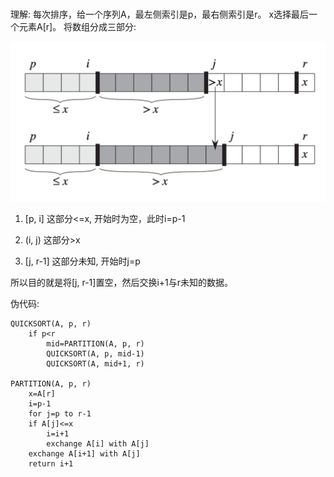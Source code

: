 #

理解: 
每次排序，给一个序列A，最左侧索引是p，最右侧索引是r。
x选择最后一个元素A[r]。
将数组分成三部分:

![quick sort](./static/qs_1.png)

1. [p, i] 这部分<=x, 开始时为空，此时i=p-1

2. (i, j) 这部分>x

3. [j, r-1] 这部分未知, 开始时j=p

所以目的就是将[j, r-1]置空，然后交换i+1与r未知的数据。

伪代码:
```
QUICKSORT(A, p, r)
    if p<r
        mid=PARTITION(A, p, r)
        QUICKSORT(A, p, mid-1)
        QUICKSORT(A, mid+1, r)

PARTITION(A, p, r)
    x=A[r]
    i=p-1
    for j=p to r-1
    if A[j]<=x
        i=i+1
        exchange A[i] with A[j]
    exchange A[i+1] with A[j]
    return i+1

```

